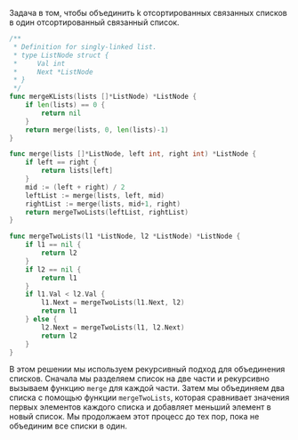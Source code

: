Задача в том, чтобы объединить k отсортированных связанных списков в один отсортированный связанный список.

```go
/**
 * Definition for singly-linked list.
 * type ListNode struct {
 *     Val int
 *     Next *ListNode
 * }
 */
func mergeKLists(lists []*ListNode) *ListNode {
    if len(lists) == 0 {
        return nil
    }
    return merge(lists, 0, len(lists)-1)
}

func merge(lists []*ListNode, left int, right int) *ListNode {
    if left == right {
        return lists[left]
    }
    mid := (left + right) / 2
    leftList := merge(lists, left, mid)
    rightList := merge(lists, mid+1, right)
    return mergeTwoLists(leftList, rightList)
}

func mergeTwoLists(l1 *ListNode, l2 *ListNode) *ListNode {
    if l1 == nil {
        return l2
    }
    if l2 == nil {
        return l1
    }
    if l1.Val < l2.Val {
        l1.Next = mergeTwoLists(l1.Next, l2)
        return l1
    } else {
        l2.Next = mergeTwoLists(l1, l2.Next)
        return l2
    }
}
```

В этом решении мы используем рекурсивный подход для объединения списков. Сначала мы разделяем список на две части и рекурсивно вызываем функцию `merge` для каждой части. Затем мы объединяем два списка с помощью функции `mergeTwoLists`, которая сравнивает значения первых элементов каждого списка и добавляет меньший элемент в новый список. Мы продолжаем этот процесс до тех пор, пока не объединим все списки в один.

```go


```
